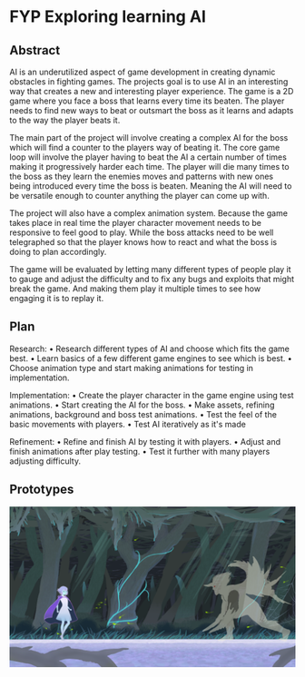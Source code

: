 # FYP Exploring learning AI
## Abstract
AI is an underutilized aspect of game development in creating dynamic obstacles in fighting games. The projects goal is to use AI in an interesting way that creates a new and interesting player experience. The game is a 2D game where you face a boss that learns every time its beaten. The player needs to find new ways to beat or outsmart the boss as it learns and adapts to the way the player beats it. 

The main part of the project will involve creating a complex AI for the boss which will find a counter to the players way of beating it. The core game loop will involve the player having to beat the AI a certain number of times making it progressively harder each time. The player will die many times to the boss as they learn the enemies moves and patterns with new ones being introduced every time the boss is beaten. Meaning the AI will need to be versatile enough to counter anything the player can come up with.

The project will also have a complex animation system. Because the game takes place in real time the player character movement needs to be responsive to feel good to play. While the boss attacks need to be well telegraphed so that the player knows how to react and what the boss is doing to plan accordingly.

The game will be evaluated by letting many different types of people play it to gauge and adjust the difficulty and to fix any bugs and exploits that might break the game. And making them play it multiple times to see how engaging it is to replay it.


## Plan
Research:
•	Research different types of AI and choose which fits the game best.
•	Learn basics of a few different game engines to see which is best.
•	Choose animation type and start making animations for testing in implementation.

Implementation:
•	Create the player character in the game engine using test animations.
•	Start creating the AI for the boss.
•	Make assets, refining animations, background and boss test animations.
•	Test the feel of the basic movements with players.
•	Test AI iteratively as it's made

Refinement:
•	Refine and finish AI by testing it with players.
•	Adjust and finish animations after play testing.
•	Test it further with many players adjusting difficulty.

## Prototypes    
![Prototype](https://github.com/Marcin7373/FYP-Game/blob/master/Kra/ProposalDoc.png?raw=true) 

